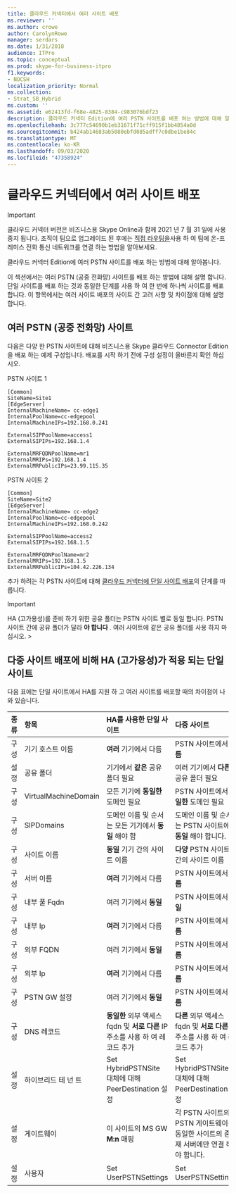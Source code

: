 ```yaml
---
title: 클라우드 커넥터에서 여러 사이트 배포
ms.reviewer: ''
ms.author: crowe
author: CarolynRowe
manager: serdars
ms.date: 1/31/2018
audience: ITPro
ms.topic: conceptual
ms.prod: skype-for-business-itpro
f1.keywords:
- NOCSH
localization_priority: Normal
ms.collection:
- Strat_SB_Hybrid
ms.custom: ''
ms.assetid: e62413fd-f68e-4825-8384-c983076bdf23
description: 클라우드 커넥터 Edition에 여러 PSTN 사이트를 배포 하는 방법에 대해 알아봅니다.
ms.openlocfilehash: 3c777c54690b1eb31671f71cff915f1bb4854a0d
ms.sourcegitcommit: b424ab14683ab5080ebfd085adff7c0dbe1be84c
ms.translationtype: MT
ms.contentlocale: ko-KR
ms.lasthandoff: 09/03/2020
ms.locfileid: "47358924"
---
```

# <a name="deploy-multiple-sites-in-cloud-connector"></a>클라우드 커넥터에서 여러 사이트 배포

> [!Important] 
> 클라우드 커넥터 버전은 비즈니스용 Skype Online과 함께 2021 년 7 월 31 일에 사용 중지 됩니다. 조직이 팀으로 업그레이드 된 후에는 [직접 라우팅을](https://docs.microsoft.com/MicrosoftTeams/direct-routing-landing-page)사용 하 여 팀에 온-프레미스 전화 통신 네트워크를 연결 하는 방법을 알아보세요.

클라우드 커넥터 Edition에 여러 PSTN 사이트를 배포 하는 방법에 대해 알아봅니다.
  
이 섹션에서는 여러 PSTN (공중 전화망) 사이트를 배포 하는 방법에 대해 설명 합니다. 단일 사이트를 배포 하는 것과 동일한 단계를 사용 하 여 한 번에 하나씩 사이트를 배포 합니다. 이 항목에서는 여러 사이트 배포의 사이트 간 고려 사항 및 차이점에 대해 설명 합니다. 
  
## <a name="multiple-public-switched-telephone-network-pstn-sites"></a>여러 PSTN (공중 전화망) 사이트

다음은 다양 한 PSTN 사이트에 대해 비즈니스용 Skype 클라우드 Connector Edition을 배포 하는 예제 구성입니다. 배포를 시작 하기 전에 구성 설정이 올바른지 확인 하십시오.
  
PSTN 사이트 1
  
```console
[Common]
SiteName=Site1
[EdgeServer]
InternalMachineName= cc-edge1
InternalPoolName=cc-edgepool
InternalMachineIPs=192.168.0.241

ExternalSIPPoolName=access1
ExternalSIPIPs=192.168.1.4

ExternalMRFQDNPoolName=mr1
ExternalMRIPs=192.168.1.4
ExternalMRPublicIPs=23.99.115.35
```

PSTN 사이트 2
  
```console
[Common]
SiteName=Site2
[EdgeServer]
InternalMachineName= cc-edge2
InternalPoolName=cc-edgepool
InternalMachineIPs=192.168.0.242

ExternalSIPPoolName=access2
ExternalSIPIPs=192.168.1.5

ExternalMRFQDNPoolName=mr2
ExternalMRIPs=192.168.1.5
ExternalMRPublicIPs=104.42.226.134
```

추가 하려는 각 PSTN 사이트에 대해 [클라우드 커넥터에 단일 사이트 배포](deploy-a-single-site-in-cloud-connector.md)의 단계를 따릅니다.
  
> [!IMPORTANT]
> HA (고가용성)를 준비 하기 위한 공유 폴더는 PSTN 사이트 별로 동일 합니다. PSTN 사이트 간에 공유 폴더가 달라 **야 합니다** . 여러 사이트에 같은 공유 폴더를 사용 하지 마십시오. > 
  
## <a name="single-site-with-high-availability-ha-compared-to-multi-site-deployments"></a>다중 사이트 배포에 비해 HA (고가용성)가 적용 되는 단일 사이트
<a name="BKMK_SingleSitecomparedtomulti-site"> </a>

다음 표에는 단일 사이트에서 HA를 지원 하 고 여러 사이트를 배포할 때의 차이점이 나와 있습니다.
  
|**종류**|**항목**|**HA를 사용한 단일 사이트**|**다중 사이트**|
|:-----|:-----|:-----|:-----|
|구성  <br/> |기기 호스트 이름 <br/> |**여러** 기기에서 다름 <br/> |PSTN 사이트에서 **다름** <br/> |
|설정  <br/> |공유 폴더  <br/> |기기에서 **같은** 공유 폴더 필요 <br/> |여러 기기에서 **다른** 공유 폴더 필요 <br/> |
|구성  <br/> |VirtualMachineDomain  <br/> |모든 기기에 **동일한** 도메인 필요 <br/> |PSTN 사이트에서 **동일한** 도메인 필요 <br/> |
|구성  <br/> |SIPDomains  <br/> |도메인 이름 및 순서는 모든 기기에서 **동일** 해야 함 <br/> |도메인 이름 및 순서는 PSTN 사이트에서 **동일** 해야 합니다. <br/> |
|구성  <br/> |사이트 이름  <br/> |**동일** 기기 간의 사이트 이름 <br/> |**다양** PSTN 사이트 간의 사이트 이름 <br/> |
|구성  <br/> |서버 이름  <br/> |**여러** 기기에서 다름 <br/> |PSTN 사이트에서 **다름** <br/> |
|구성  <br/> |내부 풀 Fqdn  <br/> |여러 기기에서 **동일** <br/> |PSTN 사이트에서 **동일** <br/> |
|구성  <br/> |내부 Ip  <br/> |**여러** 기기에서 다름 <br/> |PSTN 사이트에서 **다름** <br/> |
|구성  <br/> |외부 FQDN  <br/> |여러 기기에서 **동일** <br/> |PSTN 사이트에서 **다름** <br/> |
|구성  <br/> |외부 Ip  <br/> |**여러** 기기에서 다름 <br/> |PSTN 사이트에서 **다름** <br/> |
|구성  <br/> |PSTN GW 설정  <br/> |여러 기기에서 **동일** <br/> |PSTN 사이트에서 **다름** <br/> |
|구성  <br/> |DNS 레코드  <br/> |**동일한** 외부 액세스 fqdn 및 **서로 다른** IP 주소를 사용 하 여 레코드 추가 <br/> |**다른** 외부 액세스 fqdn 및 **서로 다른** IP 주소를 사용 하 여 레코드 추가 <br/> |
|설정  <br/> |하이브리드 테 넌 트  <br/> |Set HybridPSTNSite  <br/> 대체에 대해 PeerDestination 설정  <br/> |Set HybridPSTNSite  <br/> 대체에 대해 PeerDestination 설정  <br/> |
|설정  <br/> |게이트웨이  <br/> |이 사이트의 MS GW **M:n** 매핑 <br/> |각 PSTN 사이트의 PSTN 게이트웨이는 동일한 사이트의 중재 서버에만 연결 해야 합니다.  <br/> |
|설정  <br/> |사용자  <br/> |Set UserPSTNSettings  <br/> |Set UserPSTNSettings  <br/> |
   

